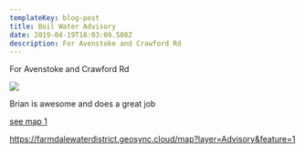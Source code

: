 ```yaml
---
templateKey: blog-post
title: Boil Water Advisory
date: 2019-04-19T18:03:09.580Z
description: For Avenstoke and Crawford Rd
---
```

For Avenstoke and Crawford Rd

![](/img/boil-water-advisory.jpg)

Brian is awesome and does a great job

[see map 1](/map/?layer=Advisory&feature=1)

https://farmdalewaterdistrict.geosync.cloud/map?layer=Advisory&feature=1
